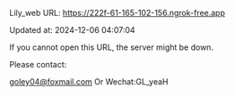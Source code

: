 Lily_web URL: https://222f-61-165-102-156.ngrok-free.app

Updated at: 2024-12-06 04:07:04

If you cannot open this URL, the server might be down.

Please contact: 

goley04@foxmail.com Or Wechat:GL_yeaH